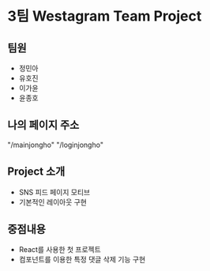 # 3팀 Westagram Team Project

## 팀원

- 정민아
- 유호진
- 이가윤
- 윤종호
## 나의 페이지 주소
"/mainjongho"
"/loginjongho"

## Project 소개

- SNS 피드 페이지 모티브
- 기본적인 레이아웃 구현

## 중점내용
- React를 사용한 첫 프로젝트
- 컴포넌트를 이용한 특정 댓글 삭제 기능 구현
